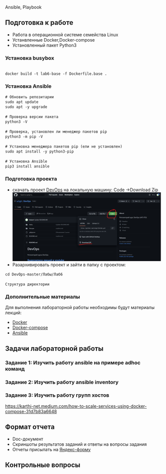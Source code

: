 Ansible, Playbook


## Подготовка к работе

- Работа в операционной системе семейства Linux
- Устанвленные Docker,Docker-compose
- Установленный пакет Python3

### Установка busybox
```

docker build -t lab6-base -f Dockerfile.base .
```


### Установка Ansible
```
# Обновить репозитарии
sudo apt update
sudo apt -y upgrade

# Проверка версии пакета
python3 -V

# Проверка, установлен ли менеджер пакетов pip
python3 -m pip -V

# Установка менеджера пакетов pip (ели не установлен)
sudo apt install -y python3-pip

# Установка Ansible
pip3 install ansible

```
### Подготовка проекта
  - скачать проект [DevOps](https://github.com/iu5git/DevOps) на локальную машину: Code ->Download Zip
  ![download.png](download.png)
  - Разархивировать проект и зайти в папку с проектом:
```
cd DevOps-master/Лабы/Лаб6

Структура директории

```

### Дополнительные материалы
Для выполнения лабораторной работы необходимы будут материалы лекций:
- [Docker](https://www.youtube.com/watch?v=WjRye2bByEw&list=PLLELLTvDgUQ-iwnE9coLhb-ynyZUGzW6q&index=2)
- [Docker-compose](https://www.youtube.com/watch?v=-bbxABMdHig&list=PLLELLTvDgUQ-iwnE9coLhb-ynyZUGzW6q&index=5)
- [Ansible](https://www.youtube.com/watch?v=59HZ6R6nYQ4&list=PLLELLTvDgUQ-iwnE9coLhb-ynyZUGzW6q&index=6)

## Задачи лабораторной работы
### Задание 1: Изучить работу ansible на примере adhoc команд



### Задание 2: Изучить работу ansible inventory

### Задание 3: Изучить работу групп хостов
https://karthi-net.medium.com/how-to-scale-services-using-docker-compose-31d7b83a6648

## Формат отчета
- Doc-документ
- Скриншоты результатов заданий и ответы на вопросы задания
- Отчеты присылать на [Яндекс-форму](https://forms.yandex.ru/u/63428b48921ce71d986818ef/)

## Контрольные вопросы
